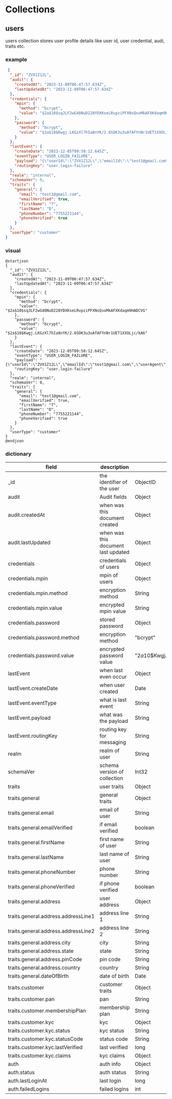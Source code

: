 # Collections

## users

users collection stores user profile details like user id, user credential, audi, traits etc.

### example

```json
 {
  "_id": "ZVX1Z12L",
  "audit": {
    "createdAt": "2023-11-09T06:47:57.634Z",
    "lastUpdatedAt": "2023-11-09T06:47:57.634Z"
  },
  "credentials": {
    "mpin": {
      "method": "bcrypt",
      "value": "$2a$10$sqJLF2wG48NuD228YDXKseLRvpziPFXNsQsoMkAFXKdaqm9HADCVG"
    },
    "password": {
      "method": "bcrypt",
      "value": "$2a$10$Kwgj.LKGzXl7hIa8nYK/2.6SOK3u3uAfAFYnNr1UET1XXOLjc/kA6"
    }
  },
  "lastEvent": {
    "createDate": "2023-12-05T09:58:12.645Z",
    "eventType": "USER_LOGIN_FAILURE",
    "payload": "{\"userId\":\"ZVX1Z12L\",\"emailId\":\"test1@gmail.com\",\"userAgent\":null,\"deviceId\":\"goldfish_x86_64\",\"ipAddress\":null,\"os\":null}",
    "routingKey": "user.login-failure"
  },
  "realm": "internal",
  "schemaVer": 0,
  "traits": {
    "general": {
      "email": "test1@gmail.com",
      "emailVerified": true,
      "firstName": "T",
      "lastName": "D",
      "phoneNumber": "7755221144",
      "phoneVerified": true
    }
  },
  "userType": "customer"
}
```

### visual

```puml
@startjson
{
  "_id": "ZVX1Z12L",
  "audit": {
    "createdAt": "2023-11-09T06:47:57.634Z",
    "lastUpdatedAt": "2023-11-09T06:47:57.634Z"
  },
  "credentials": {
    "mpin": {
      "method": "bcrypt",
      "value": "$2a$10$sqJLF2wG48NuD228YDXKseLRvpziPFXNsQsoMkAFXKdaqm9HADCVG"
    },
    "password": {
      "method": "bcrypt",
      "value": "$2a$10$Kwgj.LKGzXl7hIa8nYK/2.6SOK3u3uAfAFYnNr1UET1XXOLjc/kA6"
    }
  },
  "lastEvent": {
    "createDate": "2023-12-05T09:58:12.645Z",
    "eventType": "USER_LOGIN_FAILURE",
    "payload": "{\"userId\":\"ZVX1Z12L\",\"emailId\":\"test1@gmail.com\",\"userAgent\":null,\"deviceId\":\"goldfish_x86_64\",\"ipAddress\":null,\"os\":null}",
    "routingKey": "user.login-failure"
  },
  "realm": "internal",
  "schemaVer": 0,
  "traits": {
    "general": {
      "email": "test1@gmail.com",
      "emailVerified": true,
      "firstName": "T",
      "lastName": "D",
      "phoneNumber": "7755221144",
      "phoneVerified": true
    }
  },
  "userType": "customer"
}
@endjson
```

### dictionary

field | description | characteristics | example 
-----|------------|----------------|--------------------------
_id  | the identifier of the user | ObjectID | QC7G-Q47E-EFWU 
audit | Audit fields | Object  | holding object
audit.createdAt | when was this document created | Object  | Object
audit.lastUpdated | when was this document last updated | Object | Object
credentials | credentials of users | Object | Object
credentials.mpin | mpin of users | Object | Object
credentials.mpin.method | encryption method | String | "bcrypt"
credentials.mpin.value | encrypted mpin value | String | "$2a$10$sqJLF2wG48NuD228YDXKseLRvpziPFXNsQsoMkAFXKdaqm9HADCVG"
credentials.password | stored password | Object | Object
credentials.password.method | encryption method | "bcrypt"
credentials.password.value | encrypted password value | "$2a$10$Kwgj.LKGzXl7hIa8nYK/2.6SOK3u3uAfAFYnNr1UET1XXOLjc/kA6"
lastEvent | when last even occur | Object | Object
lastEvent.createDate | when user created | Date | "2023-12-05T09:58:12.645Z"
lastEvent.eventType | what is last event | String | "USER_LOGIN_FAILURE"
lastEvent.payload | what was the payload | String | "{\"userId\":\"ZVX1Z12L\",\"emailId\":\"test1@gmail.com\",\"userAgent\":null,\"deviceId\":\"goldfish_x86_64\",\"ipAddress\":null,\"os\":null}"
lastEvent.routingKey | routing key for messaging | String | "user.login-failure"
realm | realm of user | String | "internal"
schemaVer | schema version of collection | Int32 | 0
traits | user traits | Object | Object
traits.general | general traits | Object | Object
traits.general.email | email of user | String | "test1@gmail.com"
traits.general.emailVerified | if email verified | boolean | true
traits.general.firstName | first name of user | String | "Haris"
traits.general.lastName | last name of user | String | "Faiz"
traits.general.phoneNumber | phone number | String | "7755221144"
traits.general.phoneVerified | if phone verified | boolean | true
traits.general.address | user address | Object | Object
traits.general.address.addressLine1 | address line 1 | String | Gachibowli
traits.general.address.addressLine2 | address line 2 | String | String
traits.general.address.city | city | String | Hyderabad
traits.general.address.state | state | String | Telangana
traits.general.address.pinCode | pin code | String | 500001
traits.general.address.country | country | String | India
traits.general.dateOfBirth | date of birth | Date | 2002-12-05
traits.customer | customer traits | Object | Object
traits.customer.pan | pan | String | ACMP9837D
traits.customer.membershipPlan | membership plan | String | GOLD
traits.customer.kyc | kyc | Object | Object
traits.customer.kyc.status | kyc status | String | String
traits.customer.kyc.statusCode | status code | String | String 
traits.customer.kyc.lastVerified | last verified | long | 2023-12-05
traits.customer.kyc.claims | kyc claims | Object | Object
auth | auth info | Object | Object
auth.status | auth status | String | String  
auth.lastLoginAt | last login | long | long
auth.failedLogins | failed logins | int | 2
